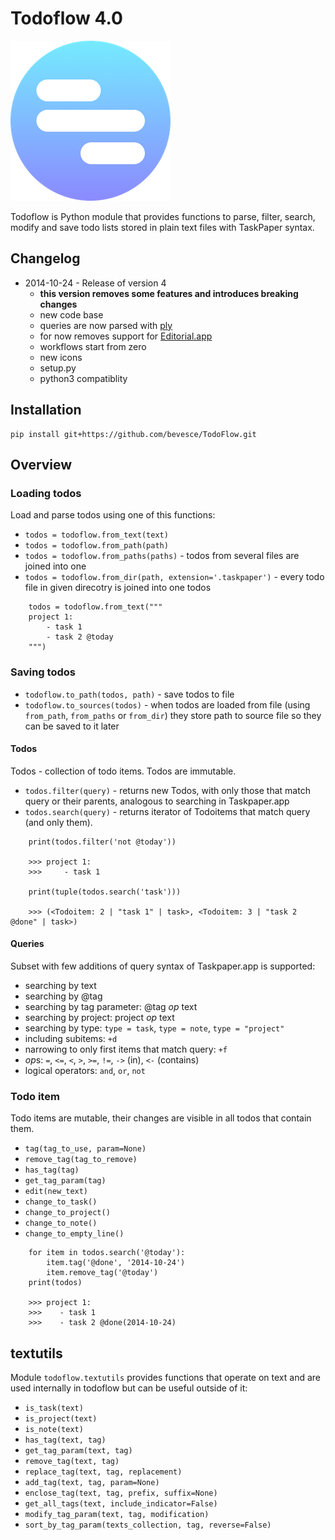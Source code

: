 # Todoflow 4.0

![](workflows/img/icon.png)

Todoflow is Python module that provides functions to parse, filter, search, modify and save todo lists stored in plain text files with TaskPaper syntax.

## Changelog

- 2014-10-24 - Release of version 4
    - **this version removes some features and introduces breaking changes** 
    - new code base
    - queries are now parsed with [ply](https://github.com/dabeaz/ply)
    - for now removes support for [Editorial.app](http://omz-software.com/editorial/)
    - workflows start from zero
    - new icons
    - setup.py
    - python3 compatiblity

## Installation

    pip install git+https://github.com/bevesce/TodoFlow.git

## Overview

### Loading todos

Load and parse todos using one of this functions:

- `todos = todoflow.from_text(text)`
- `todos = todoflow.from_path(path)`
- `todos = todoflow.from_paths(paths)` - todos from several files are joined into one
- `todos = todoflow.from_dir(path, extension='.taskpaper')` - every todo file in given direcotry is joined into one todos

```
    todos = todoflow.from_text("""
    project 1:
        - task 1
        - task 2 @today
    """)
```

### Saving todos

- `todoflow.to_path(todos, path)` - save todos to file
- `todoflow.to_sources(todos)` - when todos are loaded from file (using `from_path`, `from_paths` or `from_dir`) they store path to source file so they can be saved to it later

#### Todos

Todos - collection of todo items.
Todos are immutable.

- `todos.filter(query)` - returns new Todos, with only those that match query or their parents, analogous to searching in Taskpaper.app
- `todos.search(query)` - returns iterator of Todoitems that match query (and only them).

```
    print(todos.filter('not @today'))

    >>> project 1:
    >>>     - task 1

    print(tuple(todos.search('task')))

    >>> (<Todoitem: 2 | "task 1" | task>, <Todoitem: 3 | "task 2 @done" | task>)
```

#### Queries

Subset with few additions of query syntax of Taskpaper.app is supported:

- searching by text
- searching by @tag
- searching by tag parameter: @tag *op* text
- searching by project: project *op* text
- searching by type: `type = task`, `type = note`, `type = "project"`
- including subitems: `+d`
- narrowing to only first items that match query: `+f`
- *op*s: `=`, `<=`, `<`, `>`, `>=`, `!=`, `->` (in), `<-` (contains)
- logical operators: `and`, `or`, `not`

### Todo item

Todo items are mutable, their changes are visible in all todos that contain them.

- `tag(tag_to_use, param=None)`
- `remove_tag(tag_to_remove)`
- `has_tag(tag)`
- `get_tag_param(tag)`
- `edit(new_text)`
- `change_to_task()`
- `change_to_project()`
- `change_to_note()`
- `change_to_empty_line()`

```
    for item in todos.search('@today'):
        item.tag('@done', '2014-10-24')
        item.remove_tag('@today')
    print(todos)

    >>> project 1:
    >>>    - task 1
    >>>    - task 2 @done(2014-10-24)
```

## textutils

Module `todoflow.textutils` provides functions
that operate on text and are used internally in todoflow but can be
useful outside of it:

- `is_task(text)`
- `is_project(text)`
- `is_note(text)`
- `has_tag(text, tag)`
- `get_tag_param(text, tag)`
- `remove_tag(text, tag)`
- `replace_tag(text, tag, replacement)`
- `add_tag(text, tag, param=None)`
- `enclose_tag(text, tag, prefix, suffix=None)`
- `get_all_tags(text, include_indicator=False)`
- `modify_tag_param(text, tag, modification)`
- `sort_by_tag_param(texts_collection, tag, reverse=False)`
